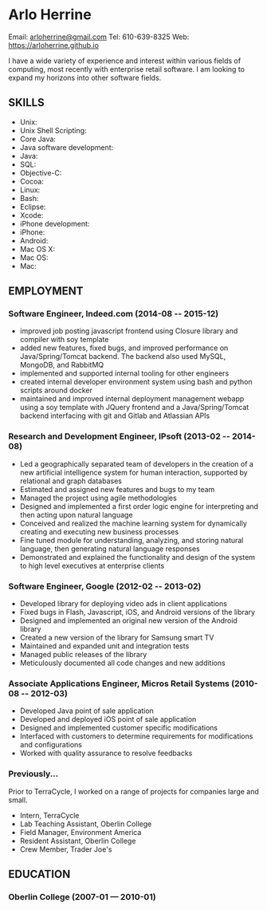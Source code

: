 Arlo Herrine
============
Email: arloherrine@gmail.com
Tel: 610-639-8325
Web: https://arloherrine.github.io

I have a wide variety of experience and interest within various fields of computing, most recently with enterprise retail software.  I am looking to expand my horizons into other software fields.

## SKILLS

  - Unix: 
  - Unix Shell Scripting: 
  - Core Java: 
  - Java software development: 
  - Java: 
  - SQL: 
  - Objective-C: 
  - Cocoa: 
  - Linux: 
  - Bash: 
  - Eclipse: 
  - Xcode: 
  - iPhone development: 
  - iPhone: 
  - Android: 
  - Mac OS X: 
  - Mac OS: 
  - Mac: 

## EMPLOYMENT

### Software Engineer, Indeed.com (2014-08 -- 2015-12)

  - improved job posting javascript frontend using Closure library and compiler with soy template
  - added new features, fixed bugs, and improved performance on Java/Spring/Tomcat backend. The backend also used MySQL, MongoDB, and RabbitMQ
  - implemented and supported internal tooling for other engineers
  - created internal developer environment system using bash and python scripts around docker
  - maintained and improved internal deployment management webapp using a soy template with JQuery frontend and a Java/Spring/Tomcat backend interfacing with git and Gitlab and Atlassian APIs

### Research and Development Engineer, IPsoft (2013-02 -- 2014-08)

  - Led a geographically separated team of developers in the creation of a new artificial intelligence system for human interaction, supported by relational and graph databases
  - Estimated and assigned new features and bugs to my team
  - Managed the project using agile methodologies
  - Designed and implemented a first order logic engine for interpreting and then acting upon natural language
  - Conceived and realized the machine learning system for dynamically creating and executing new business processes
  - Fine tuned module for understanding, analyzing, and storing natural language, then generating natural language responses
  - Demonstrated and explained the functionality and design of the system to high level executives at enterprise clients

### Software Engineer, Google (2012-02 -- 2013-02)

  - Developed library for deploying video ads in client applications
  - Fixed bugs in Flash, Javascript, iOS, and Android versions of the library
  - Designed and implemented an original new version of the Android library
  - Created a new version of the library for Samsung smart TV
  - Maintained and expanded unit and integration tests
  - Managed public releases of the library
  - Meticulously documented all code changes and new additions

### Associate Applications Engineer, Micros Retail Systems (2010-08 -- 2012-03)

  - Developed Java point of sale application
  - Developed and deployed iOS point of sale application
  - Designed and implemented customer specific modifications
  - Interfaced with customers to determine requirements for modifications and configurations
  - Worked with quality assurance to resolve feedbacks

### Previously...
Prior to TerraCycle, I worked on a range of projects for companies large and small.
  - Intern, TerraCycle
  - Lab Teaching Assistant, Oberlin College
  - Field Manager, Environment America
  - Resident Assistant, Oberlin College
  - Crew Member, Trader Joe's

## EDUCATION

### Oberlin College (2007-01 — 2010-01)


